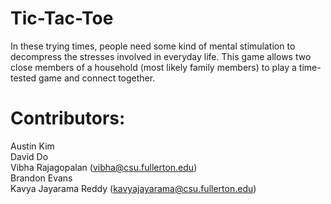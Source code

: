 # Tic-Tac-Toe

In these trying times, people need some kind of mental stimulation to decompress the stresses involved in everyday life. 
This game allows two close members of a household (most likely family members) to play a time-tested game and connect together.

# Contributors:
Austin Kim \
David Do \
Vibha Rajagopalan (vibha@csu.fullerton.edu) \
Brandon Evans \
Kavya Jayarama Reddy (kavyajayarama@csu.fullerton.edu)
